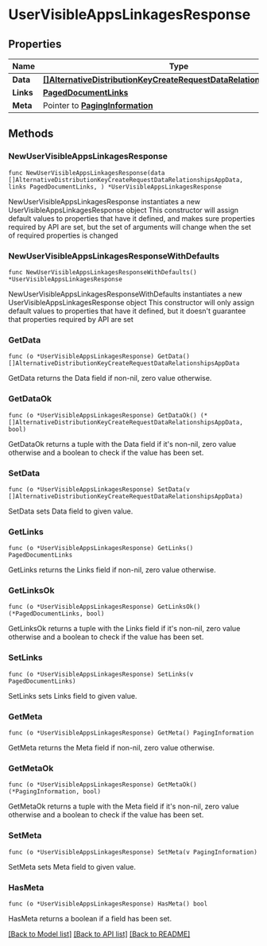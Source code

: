 # UserVisibleAppsLinkagesResponse

## Properties

Name | Type | Description | Notes
------------ | ------------- | ------------- | -------------
**Data** | [**[]AlternativeDistributionKeyCreateRequestDataRelationshipsAppData**](AlternativeDistributionKeyCreateRequestDataRelationshipsAppData.md) |  | 
**Links** | [**PagedDocumentLinks**](PagedDocumentLinks.md) |  | 
**Meta** | Pointer to [**PagingInformation**](PagingInformation.md) |  | [optional] 

## Methods

### NewUserVisibleAppsLinkagesResponse

`func NewUserVisibleAppsLinkagesResponse(data []AlternativeDistributionKeyCreateRequestDataRelationshipsAppData, links PagedDocumentLinks, ) *UserVisibleAppsLinkagesResponse`

NewUserVisibleAppsLinkagesResponse instantiates a new UserVisibleAppsLinkagesResponse object
This constructor will assign default values to properties that have it defined,
and makes sure properties required by API are set, but the set of arguments
will change when the set of required properties is changed

### NewUserVisibleAppsLinkagesResponseWithDefaults

`func NewUserVisibleAppsLinkagesResponseWithDefaults() *UserVisibleAppsLinkagesResponse`

NewUserVisibleAppsLinkagesResponseWithDefaults instantiates a new UserVisibleAppsLinkagesResponse object
This constructor will only assign default values to properties that have it defined,
but it doesn't guarantee that properties required by API are set

### GetData

`func (o *UserVisibleAppsLinkagesResponse) GetData() []AlternativeDistributionKeyCreateRequestDataRelationshipsAppData`

GetData returns the Data field if non-nil, zero value otherwise.

### GetDataOk

`func (o *UserVisibleAppsLinkagesResponse) GetDataOk() (*[]AlternativeDistributionKeyCreateRequestDataRelationshipsAppData, bool)`

GetDataOk returns a tuple with the Data field if it's non-nil, zero value otherwise
and a boolean to check if the value has been set.

### SetData

`func (o *UserVisibleAppsLinkagesResponse) SetData(v []AlternativeDistributionKeyCreateRequestDataRelationshipsAppData)`

SetData sets Data field to given value.


### GetLinks

`func (o *UserVisibleAppsLinkagesResponse) GetLinks() PagedDocumentLinks`

GetLinks returns the Links field if non-nil, zero value otherwise.

### GetLinksOk

`func (o *UserVisibleAppsLinkagesResponse) GetLinksOk() (*PagedDocumentLinks, bool)`

GetLinksOk returns a tuple with the Links field if it's non-nil, zero value otherwise
and a boolean to check if the value has been set.

### SetLinks

`func (o *UserVisibleAppsLinkagesResponse) SetLinks(v PagedDocumentLinks)`

SetLinks sets Links field to given value.


### GetMeta

`func (o *UserVisibleAppsLinkagesResponse) GetMeta() PagingInformation`

GetMeta returns the Meta field if non-nil, zero value otherwise.

### GetMetaOk

`func (o *UserVisibleAppsLinkagesResponse) GetMetaOk() (*PagingInformation, bool)`

GetMetaOk returns a tuple with the Meta field if it's non-nil, zero value otherwise
and a boolean to check if the value has been set.

### SetMeta

`func (o *UserVisibleAppsLinkagesResponse) SetMeta(v PagingInformation)`

SetMeta sets Meta field to given value.

### HasMeta

`func (o *UserVisibleAppsLinkagesResponse) HasMeta() bool`

HasMeta returns a boolean if a field has been set.


[[Back to Model list]](../README.md#documentation-for-models) [[Back to API list]](../README.md#documentation-for-api-endpoints) [[Back to README]](../README.md)


